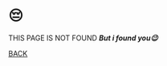<link rel="stylesheet"
href="https://actwu.github.io/Web-Dev/mdfutr.css"/>

# 😔
THIS PAGE IS NOT FOUND
***But i found you😉***

[BACK](../) 
